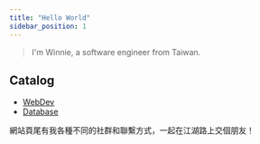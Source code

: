 ```yaml
---
title: "Hello World"
sidebar_position: 1
---
```


> I'm Winnie, a software engineer from Taiwan.

## Catalog

* [WebDev](category/webdev)
* [Database](category/database)

網站頁尾有我各種不同的社群和聯繫方式，一起在江湖路上交個朋友！